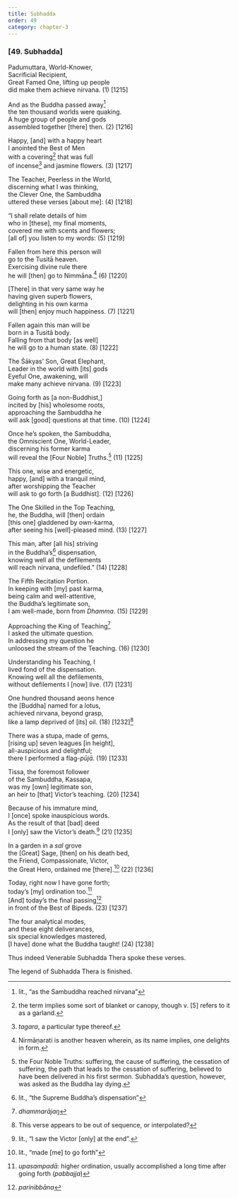 ```yaml
---
title: Subhadda
order: 49
category: chapter-3
---
```


### \[49. Subhadda\]

Padumuttara, World-Knower,  
Sacrificial Recipient,  
Great Famed One, lifting up people  
did make them achieve nirvana. (1) \[1215\]

And as the Buddha passed away[^1]  
the ten thousand worlds were quaking.  
A huge group of people and gods  
assembled together \[there\] then. (2) \[1216\]

Happy, \[and\] with a happy heart  
I anointed the Best of Men  
with a covering[^2] that was full  
of incense[^3] and jasmine flowers. (3) \[1217\]

The Teacher, Peerless in the World,  
discerning what I was thinking,  
the Clever One, the Sambuddha  
uttered these verses \[about me\]: (4) \[1218\]

“I shall relate details of him  
who in \[these\], my final moments,  
covered me with scents and flowers;  
\[all of\] you listen to my words: (5) \[1219\]

Fallen from here this person will  
go to the Tusitā heaven.  
Exercising divine rule there  
he will \[then\] go to Nimmāna.[^4] (6) \[1220\]

\[There\] in that very same way he  
having given superb flowers,  
delighting in his own karma  
will \[then\] enjoy much happiness. (7) \[1221\]

Fallen again this man will be  
born in a Tusitā body.  
Falling from that body \[as well\]  
he will go to a human state. (8) \[1222\]

The Śākyas’ Son, Great Elephant,  
Leader in the world with \[its\] gods  
Eyeful One, awakening, will  
make many achieve nirvana. (9) \[1223\]

Going forth as \[a non-Buddhist,\]  
incited by \[his\] wholesome roots,  
approaching the Sambuddha he  
will ask \[good\] questions at that time. (10) \[1224\]

Once he’s spoken, the Sambuddha,  
the Omniscient One, World-Leader,  
discerning his former karma  
will reveal the \[Four Noble\] Truths.[^5] (11) \[1225\]

This one, wise and energetic,  
happy, \[and\] with a tranquil mind,  
after worshipping the Teacher  
will ask to go forth \[a Buddhist\]. (12) \[1226\]

The One Skilled in the Top Teaching,  
he, the Buddha, will \[then\] ordain  
\[this one\] gladdened by own-karma,  
after seeing his \[well\]-pleased mind. (13) \[1227\]

This man, after \[all his\] striving  
in the Buddha’s[^6] dispensation,  
knowing well all the defilements  
will reach nirvana, undefiled.” (14) \[1228\]

The Fifth Recitation Portion.  
In keeping with \[my\] past karma,  
being calm and well-attentive,  
the Buddha’s legitimate son,  
I am well-made, born from *Dhamma*. (15) \[1229\]

Approaching the King of Teaching[^7]  
I asked the ultimate question.  
In addressing my question he  
unloosed the stream of the Teaching. (16) \[1230\]

Understanding his Teaching, I  
lived fond of the dispensation.  
Knowing well all the defilements,  
without defilements I \[now\] live. (17) \[1231\]

One hundred thousand aeons hence  
the \[Buddha\] named for a lotus,  
achieved nirvana, beyond grasp,  
like a lamp deprived of \[its\] oil. (18) \[1232\][^8]

There was a stupa, made of gems,  
\[rising up\] seven leagues \[in height\],  
all-auspicious and delightful;  
there I performed a flag-*pūjā*. (19) \[1233\]

Tissa, the foremost follower  
of the Sambuddha, Kassapa,  
was my \[own\] legitimate son,  
an heir to \[that\] Victor’s teaching. (20) \[1234\]

Because of his immature mind,  
I \[once\] spoke inauspicious words.  
As the result of that \[bad\] deed  
I \[only\] saw the Victor’s death.[^9] (21) \[1235\]

In a garden in a *sal* grove  
the \[Great\] Sage, \[then\] on his death bed,  
the Friend, Compassionate, Victor,  
the Great Hero, ordained me \[there\].[^10] (22) \[1236\]

Today, right now I have gone forth;  
today’s \[my\] ordination too.[^11]  
\[And\] today’s the final passing[^12]  
in front of the Best of Bipeds. (23) \[1237\]

The four analytical modes,  
and these eight deliverances,  
six special knowledges mastered,  
\[I have\] done what the Buddha taught! (24) \[1238\]

Thus indeed Venerable Subhadda Thera spoke these verses.

The legend of Subhadda Thera is finished.

[^1]: lit., “as the Sambuddha reached nirvana”

[^2]: the term implies some sort of blanket or canopy, though v. \[5\] refers to it as a garland.

[^3]: *tagara*, a particular type thereof.

[^4]: Nirmāṇarati is another heaven wherein, as its name implies, one delights in form.

[^5]: the Four Noble Truths: suffering, the cause of suffering, the cessation of suffering, the path that leads to the cessation of suffering, believed to have been delivered in his first sermon. Subhadda’s question, however, was asked as the Buddha lay dying.

[^6]: lit., “the Supreme Buddha’s dispensation”

[^7]: *dhammarājaŋ*

[^8]: This verse appears to be out of sequence, or interpolated?

[^9]: lit., “I saw the Victor \[only\] at the end”.

[^10]: lit., “made \[me\] to go forth”

[^11]: *upasampadā*: higher ordination, usually accomplished a long time after going forth (*pabbajja*)

[^12]: *parinibbāna*
